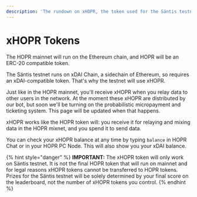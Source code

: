 ```yaml
---
description: 'The rundown on xHOPR, the token used for the Säntis testnet'
---
```


# xHOPR Tokens

The HOPR mainnet will run on the Ethereum chain, and HOPR will be an ERC-20 compatible token.  
  
The Säntis testnet runs on xDAI Chain, a sidechain of Ethereum, so requires an xDAI-compatible token. That's why the testnet will use xHOPR.  
  
Just like in the HOPR mainnet, you'll receive xHOPR when you relay data to other users in the network. At the moment these xHOPR are distributed by our bot, but soon we'll be turning on the probabilistic micropayment and ticketing system. This page will be updated when that happens.

xHOPR works like the HOPR token will: you receive it for relaying and mixing data in the HOPR mixnet, and you spend it to send data.  
  
You can check your xHOPR balance at any time by typing `balance` in HOPR Chat or in your HOPR PC Node. This will also show you your xDAI balance.

{% hint style="danger" %}
**IMPORTANT:** The xHOPR token will only work on Säntis testnet. It is not the final HOPR token that will run on mainnet and for legal reasons xHOPR tokens cannot be transferred to HOPR tokens. Prizes for the Säntis testnet will be solely determined by your final score on the leaderboard, not the number of xHOPR tokens you control.
{% endhint %}

